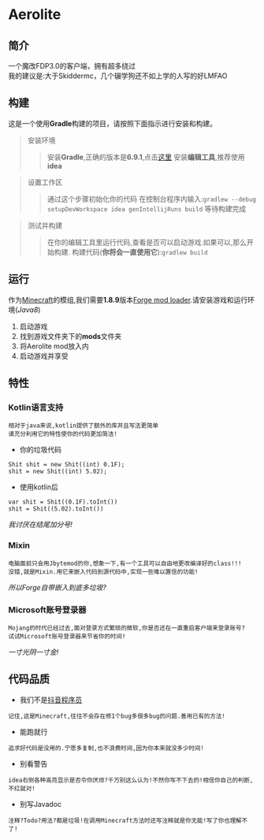 # Aerolite
## 简介
一个魔改FDP3.0的客户端，拥有超多绕过\
我的建议是:大于Skiddermc，几个辍学狗还不如上学的人写的好LMFAO
## 构建
这是一个使用**Gradle**构建的项目，请按照下面指示进行安装和构建。
>安装环境
>>安装**Gradle**,正确的版本是**6.9.1**,点击[这里](docs.gradle.org)
>>安装**编辑工具**,推荐使用**idea**

>设置工作区
>>通过这个步骤初始化你的代码
>>在控制台程序内输入:`gradlew --debug setupDevWorkspace idea genIntellijRuns build`
>>等待构建完成

>测试并构建
>>在你的编辑工具里运行代码,查看是否可以启动游戏.如果可以,那么开始构建.
>>构建代码(**你将会一直使用它**):`gradlew build`
## 运行
作为[Minecraft](minecraft.net)的模组,我们需要**1.8.9**版本[Forge mod loader](https://files.minecraftforge.net/net/minecraftforge/forge/index_1.8.9.html).请安装游戏和运行环境(*Java8*)
 1.  启动游戏
 2.  找到游戏文件夹下的**mods**文件夹
 3.  将Aerolite mod放入内
 4.  启动游戏并享受
## 特性
### Kotlin语言支持
~~~
相对于java来说,kotlin提供了额外的库并且写法更简单
请充分利用它的特性使你的代码更加简洁!
~~~
* 你的垃圾代码
```
Shit shit = new Shit((int) 0.1F); 
shit = new Shit((int) 5.02);
```
* 使用kotlin后
```
var shit = Shit((0.1F).toInt())
shit = Shit((5.02).toInt())
```
*我讨厌在结尾加分号!*
### Mixin
~~~
电脑面前只会用Jbytemod的你,想象一下,有一个工具可以自由地更改编译好的class!!!
没错,就是Mixin.用它来嵌入代码到源代码中,实现一些难以置信的功能!
~~~
*所以Forge自带嵌入到底多垃圾?*
### Microsoft账号登录器
~~~
Mojang的时代已经过去,面对登录方式繁琐的微软,你是否还在一直重启客户端来登录账号?
试试Microsoft账号登录器来节省你的时间!
~~~
*一寸光阴一寸金!*
## 代码品质
* 我们不是[抖音程序员](https://www.douyin.com/home)
~~~
记住,这是Minecraft,往往不会存在修1个bug多很多bug的问题.善用已有的方法!
~~~
* 能跑就行
~~~
追求好代码是没用的.宁愿多复制,也不浪费时间,因为你本来就没多少时间!
~~~
* 别看警告
~~~
idea右侧各种高亮显示是否令你厌烦?千万别这么认为!不然你写不下去的!相信你自己的判断,不红就对!
~~~
* 别写Javadoc
~~~
注释?Todo?用法?都是垃圾!在调用Minecraft方法时还写注释就是你无能!写了你也理解不了!
~~~
